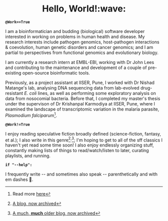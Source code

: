 <h1 align="center">Hello, World!:wave:</h1>

**`@Work==True`**

I am a bioinformatician and budding (biological) software developer interested in working on problems in human health and disease. My research interests include pathogen genomics, host-pathogen interactions & coevolution, human genetic disorders and cancer genomics; and I am partial to perspectives from functional genomics and evolutionary biology. 

I am currently a research intern at EMBL-EBI, working with Dr John Lees and contributing to the maintenance and development of a couple of pre-existing open-source bioinformatic tools. 

Previously, as a project assistant at IISER, Pune, I worked with Dr Nishad Matange's lab, analysing DNA sequencing data from lab-evolved drug-resistant *E. coli* lines, as well as performing some exploratory analysis on data from nosocomial bacteria. Before that, I completed my master's thesis under the supervison of Dr Krishanpal Karmodiya at IISER, Pune, where I examined the landscape of transcriptomic variation in the malaria parasite, *Plasmodium falciparum*[^1]. 

**`@Work!=True`**

I enjoy reading speculative fiction broadly defined (science-fiction, fantasy, et al.); I also write in this genre[^2]<sup>,</sup>[^3]; I'm hoping to get to all of the sff classics I haven't yet read some time soon! I also enjoy endlessly organizing stuff, constantly making lists of things to read/watch/listen to later, curating playlists, and running. 

**`if "--help":`**

I frequently write -- and sometimes also speak -- parenthetically and with em dashes 🙂. 




[^1]: Read more [here](https://doi.org/10.1093/nargab/lqac036)

[^2]: [A blog, now archived](https://bruhaddave.wordpress.com/)
[^3]: [A much, **much** older blog, now archived](https://lotsofangryvoices.blogspot.com/)
<!---
bruhad-dave/bruhad-dave is a ✨ special ✨ repository because its `README.md` (this file) appears on your GitHub profile.
You can click the Preview link to take a look at your changes.
--->
